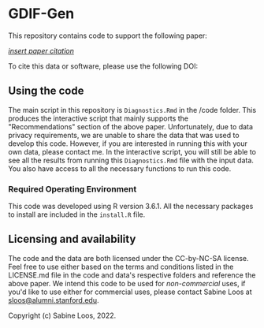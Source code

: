 # GDIF-Gen

This repository contains code to support the following paper:

*<u>insert paper citation*</u>

To cite this data or software, please use the following DOI: 

## Using the code

The main script in this repository is `Diagnostics.Rmd` in the /code folder. This produces the interactive script that mainly supports the "Recommendations" section of the above paper. Unfortunately, due to data privacy requirements, we are unable to share the data that was used to develop this code. However, if you are interested in running this with your own data, please contact me. In the interactive script, you will still be able to see all the results from running this `Diagnostics.Rmd` file with the input data. You also have access to all the necessary functions to run this code. 

### Required Operating Environment

This code was developed using R version 3.6.1. All the necessary packages to install are included in the `install.R` file.

## Licensing and availability

The code and the data are both licensed under the CC-by-NC-SA license. Feel free to use either based on the terms and conditions listed in the LICENSE.md file in the code and data's respective folders and reference the above paper. We intend this code to be used for _non-commercial_ uses, if you'd like to use either for commercial uses, please contact Sabine Loos at  [sloos@alumni.stanford.edu](mailto::sloos@alumni.stanford.edu).

Copyright (c) Sabine Loos, 2022.
